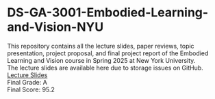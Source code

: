# DS-GA-3001-Embodied-Learning-and-Vision-NYU
This repository contains all the lecture slides, paper reviews, topic presentation, project proposal, and final project report of the Embodied Learning and Vision course in Spring 2025 at New York University.         
The lecture slides are available here due to storage issues on GitHub. [Lecture Slides](https://drive.google.com/drive/folders/1798NZxgALidxwF69tZxw-JQ-vPSMQZVE?usp=sharing)     
Final Grade: A    
Final Score: 95.2
